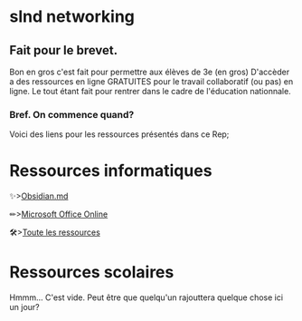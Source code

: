 # slnd networking
## Fait pour le brevet.

Bon en gros c'est fait pour permettre aux élèves de 3e (en gros) D'accèder a des ressources en ligne GRATUITES pour le travail collaboratif (ou pas) en ligne.
Le tout étant fait pour rentrer dans le cadre de l'éducation nationnale.
### Bref. On commence quand? 
Voici des liens pour les ressources présentés dans ce Rep;

# Ressources informatiques

✨>[Obsidian.md](https://github.com/LinkfandosYT/slnd/blob/main/.obsidian/)

✏>[Microsoft Office Online](https://github.com/LinkfandosYT/slnd/blob/main/ressources/office)

🛠>[Toute les ressources](https://github.com/LinkfandosYT/slnd/tree/main/ressources)

# Ressources scolaires
 
 Hmmm... C'est vide. Peut être que quelqu'un rajouttera quelque chose ici un jour?
